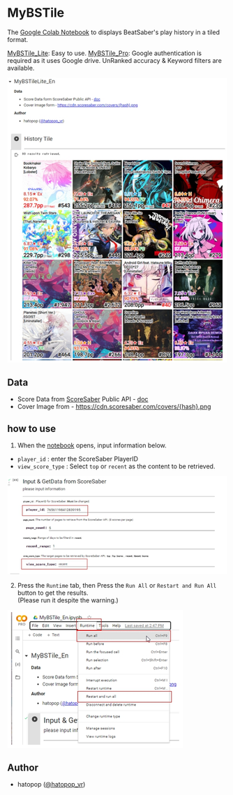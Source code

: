 # MyBSTile
The [Google Colab Notebook](https://colab.research.google.com/github/hatopopvr/MyBSTile/blob/main/MyBSTile_En.ipynb) to displays BeatSaber's play history in a tiled format.

[MyBSTile_Lite](https://colab.research.google.com/github/hatopopvr/MyBSTile/blob/main/MyBSTile_En.ipynb): Easy to use.
[MyBSTile_Pro](https://colab.research.google.com/github/hatopopvr/MyBSTile/blob/main/MyBSTile_En.ipynb): Google authentication is required as it uses Google drive. UnRanked accuracy & Keyword filters are available.

![Tile](images/images_001.jpg)

## Data
- Score Data from [ScoreSaber](https://scoresaber.com/) Public API - [doc](https://docs.scoresaber.com/)  
- Cover Image from - https://cdn.scoresaber.com/covers/{hash}.png  

## how to use

1. When the [notebook](https://colab.research.google.com/github/hatopopvr/MyBSTile/blob/main/MyBSTile_En.ipynb)  opens, input information below.
 - `player_id` : enter the ScoreSaber PlayerID 
 - `view_score_type` : Select `top` or `recent` as the content to be retrieved. 
 
![Input Form](images/images_002.jpg)
 
2. Press the `Runtime` tab, then Press the `Run All` or `Restart and Run All` button to get the results.  
  (Please run it despite the warning.)

![Input Form](images/images_003.jpg)

## Author
- hatopop ([@hatopop_vr](https://twitter.com/hatopop_vr))
